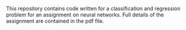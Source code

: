 This repository contains code written for a classification and regression problem for an assignment on neural networks. Full details of the assignment are contained in the pdf file.
